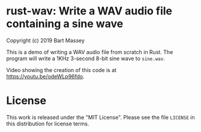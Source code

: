 # rust-wav: Write a WAV audio file containing a sine wave
Copyright (c) 2019 Bart Massey

This is a demo of writing a WAV audio file from scratch in
Rust. The program will write a 1KHz 3-second 8-bit sine wave
to `sine.wav`.

Video showing the creation of this code is at
<https://youtu.be/odeWLp96fdo>.

# License

This work is released under the "MIT License". Please see
the file `LICENSE` in this distribution for license terms.
